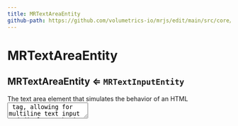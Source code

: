 ```yaml
---
title: MRTextAreaEntity
github-path: https://github.com/volumetrics-io/mrjs/edit/main/src/core/entities/MRTextAreaEntity.js
---
```

# MRTextAreaEntity

<a name="MRTextAreaEntity"></a>

## MRTextAreaEntity ⇐ <code>MRTextInputEntity</code>
The text area element that simulates the behavior of an HTML <textarea> tag,
           allowing for multiline text input and display. Inherits from MRTextInputEntity, which
           in turn extends MRTextEntity.

**Kind**: global class  
**Extends**: <code>MRTextInputEntity</code>  

* [MRTextAreaEntity](#MRTextAreaEntity) ⇐ <code>MRTextInputEntity</code>
    * [.MRTextAreaEntity](#MRTextAreaEntity+MRTextAreaEntity)
    * [.createHiddenInputElement()](#MRTextAreaEntity+createHiddenInputElement)
    * [.fillInHiddenInputElementWithUserData()](#MRTextAreaEntity+fillInHiddenInputElementWithUserData)
    * [.connected()](#MRTextAreaEntity+connected)
    * [.updateTextDisplay()](#MRTextAreaEntity+updateTextDisplay)
    * [.handleKeydown(event)](#MRTextAreaEntity+handleKeydown)
    * [.updateCursorPosition()](#MRTextAreaEntity+updateCursorPosition)

<a name="MRTextAreaEntity+MRTextAreaEntity"></a>

### mrTextAreaEntity.MRTextAreaEntity
**Kind**: instance class of [<code>MRTextAreaEntity</code>](#MRTextAreaEntity)  
<a name="MRTextAreaEntity+createHiddenInputElement"></a>

### mrTextAreaEntity.createHiddenInputElement()
**Kind**: instance method of [<code>MRTextAreaEntity</code>](#MRTextAreaEntity)  
<a name="MRTextAreaEntity+fillInHiddenInputElementWithUserData"></a>

### mrTextAreaEntity.fillInHiddenInputElementWithUserData()
**Kind**: instance method of [<code>MRTextAreaEntity</code>](#MRTextAreaEntity)  
<a name="MRTextAreaEntity+connected"></a>

### mrTextAreaEntity.connected()
Overrides the connected method to include setup for handling multiline text.

**Kind**: instance method of [<code>MRTextAreaEntity</code>](#MRTextAreaEntity)  
<a name="MRTextAreaEntity+updateTextDisplay"></a>

### mrTextAreaEntity.updateTextDisplay()
**Kind**: instance method of [<code>MRTextAreaEntity</code>](#MRTextAreaEntity)  
<a name="MRTextAreaEntity+handleKeydown"></a>

### mrTextAreaEntity.handleKeydown(event)
Handles keydown events for scrolling and cursor navigation.

**Kind**: instance method of [<code>MRTextAreaEntity</code>](#MRTextAreaEntity)  

| Param | Type | Description |
| --- | --- | --- |
| event | <code>event</code> | the keydown event |

<a name="MRTextAreaEntity+updateCursorPosition"></a>

### mrTextAreaEntity.updateCursorPosition()
**Kind**: instance method of [<code>MRTextAreaEntity</code>](#MRTextAreaEntity)  
